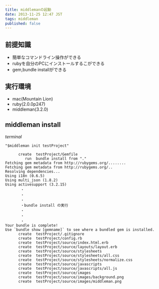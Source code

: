 ```yaml
---
title: middlemanの起動
date: 2013-11-25 12:47 JST
tags: middleman
published: false
---
```


## 前提知識
* 簡単なコマンドライン操作ができる
* rubyを自分のPCにインストールするこができる
* gem,bundle installができる


## 実行環境
* mac(Mountain Lion)
* ruby(2.0.0p247)
* middleman(3.2.0)

## middleman install



*terminal*

~~~shell
"$middleman init testProject"

      create  testProject/Gemfile
         run  bundle install from "."
Fetching gem metadata from http://rubygems.org/........
Fetching gem metadata from http://rubygems.org/..
Resolving dependencies...
Using i18n (0.6.5)
Using multi_json (1.8.2)
Using activesupport (3.2.15)
       ・
       ・
       ・
       ・bundle install の実行
       ・
       ・
       ・
Your bundle is complete!
Use `bundle show [gemname]` to see where a bundled gem is installed.
      create  testProject/.gitignore
      create  testProject/config.rb
      create  testProject/source/index.html.erb
      create  testProject/source/layouts/layout.erb
      create  testProject/source/stylesheets
      create  testProject/source/stylesheets/all.css
      create  testProject/source/stylesheets/normalize.css
      create  testProject/source/javascripts
      create  testProject/source/javascripts/all.js
      create  testProject/source/images
      create  testProject/source/images/background.png
      create  testProject/source/images/middleman.png
~~~

